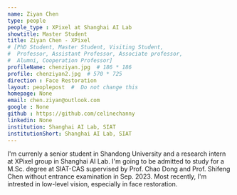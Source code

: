 ```yaml
---
name: Ziyan Chen
type: people
people_type : XPixel at Shanghai AI Lab
showtitle: Master Student
title: Ziyan Chen - XPixel
# [PhD Student, Master Student, Visiting Student,
#  Professor, Assistant Professor, Associate professor,
#  Alumni, Cooperation Professor]
profileName: chenziyan.jpg  # 186 * 186
profile: chenziyan2.jpg  # 570 * 725
direction : Face Restoration
layout: peoplepost  #  Do not change this
homepage: None
email: chen.ziyan@outlook.com
google : None
github : https://github.com/celinechanny
linkedin: None
institution: Shanghai AI Lab, SIAT
institutionShort: Shanghai AI Lab, SIAT
---
```


I'm currenly a senior student in Shandong University and a research  intern at XPixel group in Shanghai AI Lab. I'm going to be admitted to study for a M.Sc. degree at SIAT-CAS supervised by Prof. Chao Dong and Prof. Shifeng Chen without entrance examination in Sep. 2023. Most recently, I'm intrested in low-level vision, especially in face restoration.


 

